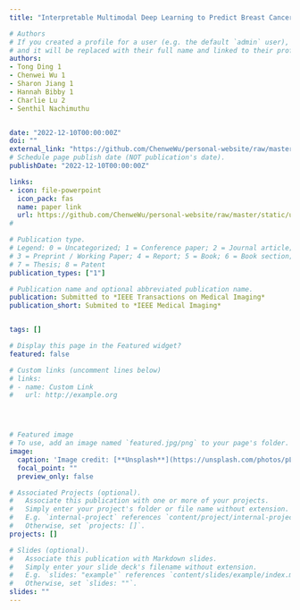 ```yaml
---
title: "Interpretable Multimodal Deep Learning to Predict Breast Cancer Stage"

# Authors
# If you created a profile for a user (e.g. the default `admin` user), write the username (folder name) here 
# and it will be replaced with their full name and linked to their profile.
authors:
- Tong Ding 1
- Chenwei Wu 1
- Sharon Jiang 1
- Hannah Bibby 1
- Charlie Lu 2
- Senthil Nachimuthu


date: "2022-12-10T00:00:00Z"
doi: ""
external_link: "https://github.com/ChenweWu/personal-website/raw/master/static/uploads/IEEE.pdf"
# Schedule page publish date (NOT publication's date).
publishDate: "2022-12-10T00:00:00Z"

links:
- icon: file-powerpoint
  icon_pack: fas
  name: paper link
  url: https://github.com/ChenweWu/personal-website/raw/master/static/uploads/IEEE.pdf
#

# Publication type.
# Legend: 0 = Uncategorized; 1 = Conference paper; 2 = Journal article;
# 3 = Preprint / Working Paper; 4 = Report; 5 = Book; 6 = Book section;
# 7 = Thesis; 8 = Patent
publication_types: ["1"]

# Publication name and optional abbreviated publication name.
publication: Submitted to *IEEE Transactions on Medical Imaging*
publication_short: Submited to *IEEE Medical Imaging*


tags: []

# Display this page in the Featured widget?
featured: false

# Custom links (uncomment lines below)
# links:
# - name: Custom Link
#   url: http://example.org




# Featured image
# To use, add an image named `featured.jpg/png` to your page's folder. 
image:
  caption: 'Image credit: [**Unsplash**](https://unsplash.com/photos/pLCdAaMFLTE)'
  focal_point: ""
  preview_only: false

# Associated Projects (optional).
#   Associate this publication with one or more of your projects.
#   Simply enter your project's folder or file name without extension.
#   E.g. `internal-project` references `content/project/internal-project/index.md`.
#   Otherwise, set `projects: []`.
projects: []

# Slides (optional).
#   Associate this publication with Markdown slides.
#   Simply enter your slide deck's filename without extension.
#   E.g. `slides: "example"` references `content/slides/example/index.md`.
#   Otherwise, set `slides: ""`.
slides: ""
---
```


